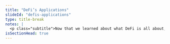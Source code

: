 ```yaml
--- 
title: "DeFi’s Applications"
slideId: "defis-applications"
type: title-break
notes: |
  <p class="subtitle">Now that we learned about what DeFi is all about, let’s explore what people are doing with these tools.</p>
isSectionHead: true
---
```


